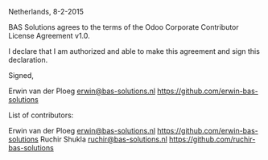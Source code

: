 Netherlands, 8-2-2015

BAS Solutions agrees to the terms of the Odoo Corporate Contributor License
Agreement v1.0.

I declare that I am authorized and able to make this agreement and sign this
declaration.

Signed,

Erwin van der Ploeg erwin@bas-solutions.nl https://github.com/erwin-bas-solutions

List of contributors:

Erwin van der Ploeg erwin@bas-solutions.nl https://github.com/erwin-bas-solutions
Ruchir Shukla ruchir@bas-solutions.nl https://github.com/ruchir-bas-solutions